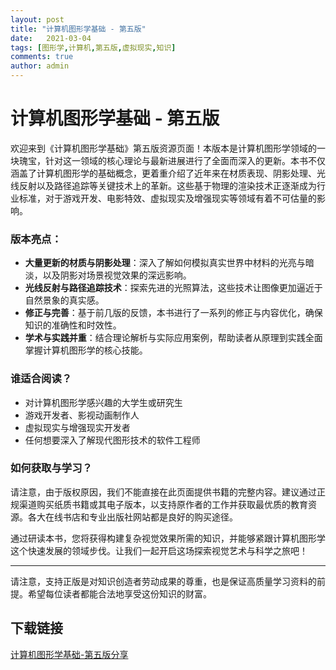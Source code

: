 ```yaml
---
layout: post
title: "计算机图形学基础 - 第五版"
date:   2021-03-04
tags: [图形学,计算机,第五版,虚拟现实,知识]
comments: true
author: admin
---
```

# 计算机图形学基础 - 第五版

欢迎来到《计算机图形学基础》第五版资源页面！本版本是计算机图形学领域的一块瑰宝，针对这一领域的核心理论与最新进展进行了全面而深入的更新。本书不仅涵盖了计算机图形学的基础概念，更着重介绍了近年来在材质表现、阴影处理、光线反射以及路径追踪等关键技术上的革新。这些基于物理的渲染技术正逐渐成为行业标准，对于游戏开发、电影特效、虚拟现实及增强现实等领域有着不可估量的影响。

### 版本亮点：

- **大量更新的材质与阴影处理**：深入了解如何模拟真实世界中材料的光亮与暗淡，以及阴影对场景视觉效果的深远影响。
- **光线反射与路径追踪技术**：探索先进的光照算法，这些技术让图像更加逼近于自然景象的真实感。
- **修正与完善**：基于前几版的反馈，本书进行了一系列的修正与内容优化，确保知识的准确性和时效性。
- **学术与实践并重**：结合理论解析与实际应用案例，帮助读者从原理到实践全面掌握计算机图形学的核心技能。

### 谁适合阅读？

- 对计算机图形学感兴趣的大学生或研究生
- 游戏开发者、影视动画制作人
- 虚拟现实与增强现实开发者
- 任何想要深入了解现代图形技术的软件工程师

### 如何获取与学习？

请注意，由于版权原因，我们不能直接在此页面提供书籍的完整内容。建议通过正规渠道购买纸质书籍或其电子版本，以支持原作者的工作并获取最优质的教育资源。各大在线书店和专业出版社网站都是良好的购买途径。

通过研读本书，您将获得构建复杂视觉效果所需的知识，并能够紧跟计算机图形学这个快速发展的领域步伐。让我们一起开启这场探索视觉艺术与科学之旅吧！

---

请注意，支持正版是对知识创造者劳动成果的尊重，也是保证高质量学习资料的前提。希望每位读者都能合法地享受这份知识的财富。

## 下载链接

[计算机图形学基础-第五版分享](https://pan.quark.cn/s/e995e6ebb328)
